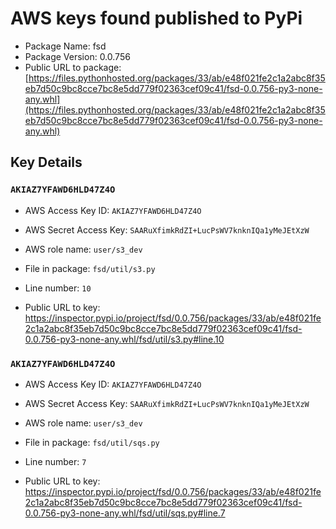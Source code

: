 # AWS keys found published to PyPi

* Package Name: fsd
* Package Version: 0.0.756
* Public URL to package: [https://files.pythonhosted.org/packages/33/ab/e48f021fe2c1a2abc8f35eb7d50c9bc8cce7bc8e5dd779f02363cef09c41/fsd-0.0.756-py3-none-any.whl](https://files.pythonhosted.org/packages/33/ab/e48f021fe2c1a2abc8f35eb7d50c9bc8cce7bc8e5dd779f02363cef09c41/fsd-0.0.756-py3-none-any.whl)

## Key Details

### `AKIAZ7YFAWD6HLD47Z4O`

* AWS Access Key ID: `AKIAZ7YFAWD6HLD47Z4O`
* AWS Secret Access Key: `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` 
* AWS role name: `user/s3_dev`
* File in package: `fsd/util/s3.py`
* Line number: `10`

* Public URL to key: https://inspector.pypi.io/project/fsd/0.0.756/packages/33/ab/e48f021fe2c1a2abc8f35eb7d50c9bc8cce7bc8e5dd779f02363cef09c41/fsd-0.0.756-py3-none-any.whl/fsd/util/s3.py#line.10



### `AKIAZ7YFAWD6HLD47Z4O`

* AWS Access Key ID: `AKIAZ7YFAWD6HLD47Z4O`
* AWS Secret Access Key: `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` 
* AWS role name: `user/s3_dev`
* File in package: `fsd/util/sqs.py`
* Line number: `7`

* Public URL to key: https://inspector.pypi.io/project/fsd/0.0.756/packages/33/ab/e48f021fe2c1a2abc8f35eb7d50c9bc8cce7bc8e5dd779f02363cef09c41/fsd-0.0.756-py3-none-any.whl/fsd/util/sqs.py#line.7


